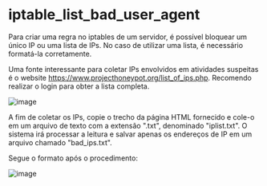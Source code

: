 # iptable_list_bad_user_agent

Para criar uma regra no iptables de um servidor, é possível bloquear um único IP ou uma lista de IPs. No caso de utilizar uma lista, é necessário formatá-la corretamente.

Uma fonte interessante para coletar IPs envolvidos em atividades suspeitas é o website https://www.projecthoneypot.org/list_of_ips.php. Recomendo realizar o login para obter a lista completa.

![image](https://github.com/gabflag/iptable_list_bad_user_agent/assets/95552879/db54c48a-4ed9-4b52-8286-06431b60182d)

A fim de coletar os IPs, copie o trecho da página HTML fornecido e cole-o em um arquivo de texto com a extensão ".txt", denominado "iplist.txt". O sistema irá processar a leitura e salvar apenas os endereços de IP em um arquivo chamado "bad_ips.txt".

Segue o formato após o procedimento:

![image](https://github.com/gabflag/iptable_list_bad_user_agent/assets/95552879/034becc6-3033-4766-b906-f8d89863b7fa)

